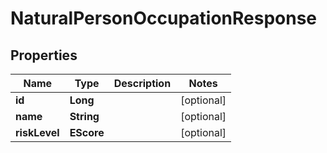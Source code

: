 

# NaturalPersonOccupationResponse


## Properties

| Name | Type | Description | Notes |
|------------ | ------------- | ------------- | -------------|
|**id** | **Long** |  |  [optional] |
|**name** | **String** |  |  [optional] |
|**riskLevel** | **EScore** |  |  [optional] |



